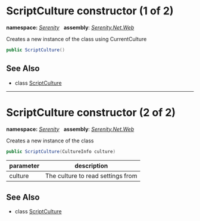 # ScriptCulture constructor (1 of 2)
**namespace:** *[Serenity](../../README.md#serenity-namespace)*   **assembly**: *[Serenity.Net.Web](../../README.md)*

Creates a new instance of the class using CurrentCulture

```csharp
public ScriptCulture()
```

## See Also

* class [ScriptCulture](../ScriptCulture.md)

---

# ScriptCulture constructor (2 of 2)
**namespace:** *[Serenity](../../README.md#serenity-namespace)*   **assembly**: *[Serenity.Net.Web](../../README.md)*

Creates a new instance of the class

```csharp
public ScriptCulture(CultureInfo culture)
```

| parameter | description |
| --- | --- |
| culture | The culture to read settings from |

## See Also

* class [ScriptCulture](../ScriptCulture.md)